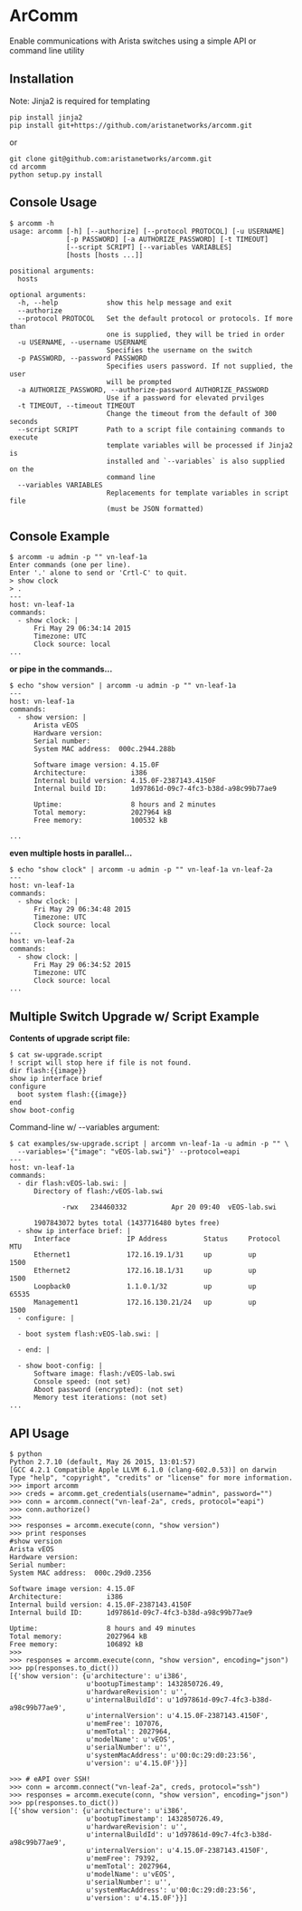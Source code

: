 ArComm
======

Enable communications with Arista switches using a simple API or command line
utility

Installation
------------

Note: Jinja2 is required for templating

    pip install jinja2
    pip install git+https://github.com/aristanetworks/arcomm.git

or

    git clone git@github.com:aristanetworks/arcomm.git
    cd arcomm
    python setup.py install

Console Usage
-------------

    $ arcomm -h
    usage: arcomm [-h] [--authorize] [--protocol PROTOCOL] [-u USERNAME]
                  [-p PASSWORD] [-a AUTHORIZE_PASSWORD] [-t TIMEOUT]
                  [--script SCRIPT] [--variables VARIABLES]
                  [hosts [hosts ...]]

    positional arguments:
      hosts

    optional arguments:
      -h, --help            show this help message and exit
      --authorize
      --protocol PROTOCOL   Set the default protocol or protocols. If more than
                            one is supplied, they will be tried in order
      -u USERNAME, --username USERNAME
                            Specifies the username on the switch
      -p PASSWORD, --password PASSWORD
                            Specifies users password. If not supplied, the user
                            will be prompted
      -a AUTHORIZE_PASSWORD, --authorize-password AUTHORIZE_PASSWORD
                            Use if a password for elevated prvilges
      -t TIMEOUT, --timeout TIMEOUT
                            Change the timeout from the default of 300 seconds
      --script SCRIPT       Path to a script file containing commands to execute
                            template variables will be processed if Jinja2 is
                            installed and `--variables` is also supplied on the
                            command line
      --variables VARIABLES
                            Replacements for template variables in script file
                            (must be JSON formatted)

Console Example
---------------

    $ arcomm -u admin -p "" vn-leaf-1a
    Enter commands (one per line).
    Enter '.' alone to send or 'Crtl-C' to quit.
    > show clock
    > .
    ---
    host: vn-leaf-1a
    commands:
      - show clock: |
          Fri May 29 06:34:14 2015
          Timezone: UTC
          Clock source: local
    ...

**or pipe in the commands...**

    $ echo "show version" | arcomm -u admin -p "" vn-leaf-1a
    ---
    host: vn-leaf-1a
    commands:
      - show version: |
          Arista vEOS
          Hardware version:    
          Serial number:       
          System MAC address:  000c.2944.288b
      
          Software image version: 4.15.0F
          Architecture:           i386
          Internal build version: 4.15.0F-2387143.4150F
          Internal build ID:      1d97861d-09c7-4fc3-b38d-a98c99b77ae9
      
          Uptime:                 8 hours and 2 minutes
          Total memory:           2027964 kB
          Free memory:            100532 kB
      
    ...

**even multiple hosts in parallel...**

    $ echo "show clock" | arcomm -u admin -p "" vn-leaf-1a vn-leaf-2a
    ---
    host: vn-leaf-1a
    commands:
      - show clock: |
          Fri May 29 06:34:48 2015
          Timezone: UTC
          Clock source: local
    ---
    host: vn-leaf-2a
    commands:
      - show clock: |
          Fri May 29 06:34:52 2015
          Timezone: UTC
          Clock source: local
    ...

Multiple Switch Upgrade w/ Script Example
------------------------------------------

**Contents of upgrade script file:**

    $ cat sw-upgrade.script
    ! script will stop here if file is not found.
    dir flash:{{image}}
    show ip interface brief
    configure
      boot system flash:{{image}}
    end
    show boot-config

Command-line w/ --variables argument:

    $ cat examples/sw-upgrade.script | arcomm vn-leaf-1a -u admin -p "" \
      --variables='{"image": "vEOS-lab.swi"}' --protocol=eapi
    ---
    host: vn-leaf-1a
    commands:
      - dir flash:vEOS-lab.swi: |
          Directory of flash:/vEOS-lab.swi
      
                 -rwx   234460332           Apr 20 09:40  vEOS-lab.swi
      
          1907843072 bytes total (1437716480 bytes free)
      - show ip interface brief: |
          Interface              IP Address         Status     Protocol         MTU
          Ethernet1              172.16.19.1/31     up         up              1500
          Ethernet2              172.16.18.1/31     up         up              1500
          Loopback0              1.1.0.1/32         up         up             65535
          Management1            172.16.130.21/24   up         up              1500
      - configure: |

      - boot system flash:vEOS-lab.swi: |

      - end: |

      - show boot-config: |
          Software image: flash:/vEOS-lab.swi
          Console speed: (not set)
          Aboot password (encrypted): (not set)
          Memory test iterations: (not set)
    ...


API Usage
---------

    $ python
    Python 2.7.10 (default, May 26 2015, 13:01:57) 
    [GCC 4.2.1 Compatible Apple LLVM 6.1.0 (clang-602.0.53)] on darwin
    Type "help", "copyright", "credits" or "license" for more information.
    >>> import arcomm
    >>> creds = arcomm.get_credentials(username="admin", password="")
    >>> conn = arcomm.connect("vn-leaf-2a", creds, protocol="eapi")
    >>> conn.authorize()
    >>>
    >>> responses = arcomm.execute(conn, "show version")
    >>> print responses
    #show version
    Arista vEOS
    Hardware version:    
    Serial number:       
    System MAC address:  000c.29d0.2356

    Software image version: 4.15.0F
    Architecture:           i386
    Internal build version: 4.15.0F-2387143.4150F
    Internal build ID:      1d97861d-09c7-4fc3-b38d-a98c99b77ae9

    Uptime:                 8 hours and 49 minutes
    Total memory:           2027964 kB
    Free memory:            106892 kB
    >>>
    >>> responses = arcomm.execute(conn, "show version", encoding="json")
    >>> pp(responses.to_dict())
    [{'show version': {u'architecture': u'i386',
                       u'bootupTimestamp': 1432850726.49,
                       u'hardwareRevision': u'',
                       u'internalBuildId': u'1d97861d-09c7-4fc3-b38d-a98c99b77ae9',
                       u'internalVersion': u'4.15.0F-2387143.4150F',
                       u'memFree': 107076,
                       u'memTotal': 2027964,
                       u'modelName': u'vEOS',
                       u'serialNumber': u'',
                       u'systemMacAddress': u'00:0c:29:d0:23:56',
                       u'version': u'4.15.0F'}}]
    
    >>> # eAPI over SSH!
    >>> conn = arcomm.connect("vn-leaf-2a", creds, protocol="ssh")
    >>> responses = arcomm.execute(conn, "show version", encoding="json")
    >>> pp(responses.to_dict())
    [{'show version': {u'architecture': u'i386',
                       u'bootupTimestamp': 1432850726.49,
                       u'hardwareRevision': u'',
                       u'internalBuildId': u'1d97861d-09c7-4fc3-b38d-a98c99b77ae9',
                       u'internalVersion': u'4.15.0F-2387143.4150F',
                       u'memFree': 79392,
                       u'memTotal': 2027964,
                       u'modelName': u'vEOS',
                       u'serialNumber': u'',
                       u'systemMacAddress': u'00:0c:29:d0:23:56',
                       u'version': u'4.15.0F'}}]

